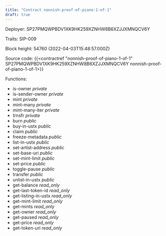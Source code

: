 ```yaml
---
title: "Contract nonnish-proof-of-piano-1-of-1"
draft: true
---
```

Deployer: SP27PMQWPBDV1XK9HK259XZNHW8B6XZJJXMNQCV6Y

Traits:
SIP-009 



Block height: 54760 (2022-04-03T15:48:57.000Z)

Source code: {{<contractref "nonnish-proof-of-piano-1-of-1" SP27PMQWPBDV1XK9HK259XZNHW8B6XZJJXMNQCV6Y nonnish-proof-of-piano-1-of-1>}}

Functions:

* is-owner _private_
* is-sender-owner _private_
* mint _private_
* mint-many _private_
* mint-many-iter _private_
* trnsfr _private_
* burn _public_
* buy-in-ustx _public_
* claim _public_
* freeze-metadata _public_
* list-in-ustx _public_
* set-artist-address _public_
* set-base-uri _public_
* set-mint-limit _public_
* set-price _public_
* toggle-pause _public_
* transfer _public_
* unlist-in-ustx _public_
* get-balance _read_only_
* get-last-token-id _read_only_
* get-listing-in-ustx _read_only_
* get-mint-limit _read_only_
* get-mints _read_only_
* get-owner _read_only_
* get-paused _read_only_
* get-price _read_only_
* get-token-uri _read_only_
